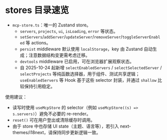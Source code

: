 # stores 目录速览

- `mcp-store.ts`：唯一的 Zustand store。
  - `servers`, `projects`, `ui`, `isLoading`, `error` 等状态。
  - `setServers`/`addServer`/`updateServer`/`removeServer`/`toggleServerEnabled` 等 actions。
  - `persist` middleware 默认使用 `localStorage`，key 由 Zustand 自动生成；注意数据结构变更需考虑迁移。
  - `devtools` middleware 已启用，可在浏览器扩展观察状态。
  - 自 2025-10-24 起新增 `selectEnabledServers` / `selectSelectedServer` / `selectProjects` 等纯函数选择器，用于组件、测试共享逻辑；`useEnabledServers` 等 Hook 基于这些 selector 封装，并通过 `shallow` 比较保持引用稳定。

使用建议：

- 读写时使用 `useMcpStore` 的 selector（例如 `useMcpStore((s) => s.servers)`）避免不必要的 re-render。
- `reset()` 可在用户登出或清除缓存时调用。
- 由于 store 中也存储 UI state（主题、语言等），若引入 next-themes/i18next，请保持同步更新逻辑一致。

